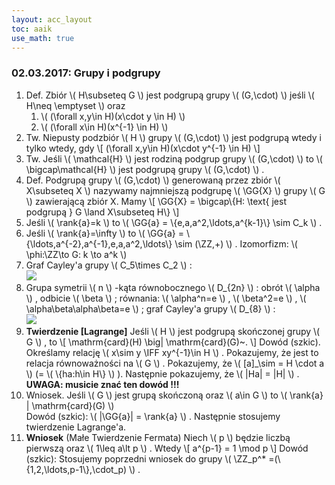 ```yaml
---
layout: acc_layout
toc: aaik
use_math: true
---
```


### 02.03.2017: Grupy i podgrupy

1.  Def. Zbiór  \\(  H\\subseteq G  \\)  jest podgrupą grupy  \\( 
    (G,\\cdot)  \\)  jeśli  \\(  H\\neq \\emptyset  \\)  oraz
    1.   \\(  (\\forall x,y\\in H)(x\\cdot y \\in H)  \\) 
    2.   \\(  (\\forall x\\in H)(x^{-1} \\in H)  \\) 
2.  Tw. Niepusty podzbiór  \\(  H  \\)  grupy  \\(  (G,\\cdot)  \\) 
    jest podgrupą wtedy i tylko wtedy, gdy  \\[  (\\forall x,y\\in
    H)(x\\cdot y^{-1} \\in H)  \\] 
3.  Tw. Jeśli  \\(  \\mathcal{H}  \\)  jest rodziną podgrup grupy  \\( 
    (G,\\cdot)  \\)  to  \\(  \\bigcap\\mathcal{H}  \\)  jest podgrupą
    grupy  \\(  (G,\\cdot)  \\)  .
4.  Def. Podgrupą grupy   \\(  (G,\\cdot)  \\)  generowaną przez zbiór
     \\(  X\\subseteq X  \\)  nazywamy najmniejszą podgrupę  \\( 
    \\GG{X}  \\)  grupy  \\(  G  \\)  zawierającą zbiór X. Mamy  \\[ 
    \\GG{X} = \\bigcap\\{H: \\text{ jest podgrupą } G \\land X\\subseteq
    H\\}  \\] 
5.  Jeśli  \\(  \\rank{a}=k  \\)  to  \\(  \\GG{a} =
    \\{e,a,a^2,\\ldots,a^{k-1}\\} \\sim C\_k  \\)  .
6.  Jeśli  \\(  \\rank{a}=\\infty  \\)  to  \\(  \\GG{a} =
    \\{\\ldots,a^{-2},a^{-1},e,a,a^2,\\ldots\\} \\sim (\\ZZ,+)  \\) 
    . Izomorfizm:  \\(  \\phi:\\ZZ\\to G: k \\to a^k  \\) 
7.  Graf Cayley\'a grupy  \\(  C\_5\\times C\_2  \\)  :\
    ![](Algebra/C5C2.png)
8.  Grupa symetrii  \\(  n  \\)  -kąta równobocznego  \\(  D\_{2n}  \\) 
    : obrót  \\(  \\alpha  \\)  , odbicie  \\(  \\beta  \\)  ; równania:
     \\(  \\alpha^n=e  \\)  ,  \\(  \\beta^2=e  \\)  ,  \\( 
    \\alpha\\beta\\alpha\\beta=e  \\)  ; graf Cayley\'a grupy  \\( 
    D\_{8}  \\)  :\
    ![](Algebra/D8.png)
9.  **Twierdzenie \[Lagrange\]** Jeśli  \\(  H  \\)  jest podgrupą
    skończonej grupy  \\(  G  \\)  , to  \\[  \\mathrm{card}(H) \\big\|
    \\mathrm{card}(G)\~.  \\]  Dowód (szkic). Określamy relację  \\( 
    x\\sim y \\IFF xy^{-1}\\in H  \\)  . Pokazujemy, że jest to relacja
    równoważności na  \\(  G  \\)  . Pokazujemy, że  \\(  \[a\]\_\\sim =
    H \\cdot a  \\)  (=  \\(  \\{ha:h\\in H\\}  \\)  ). Następnie
    pokazujemy, że  \\(  \|Ha\| = \|H\|  \\)  .\
    **UWAGA: musicie znać ten dowód !!!**
10. Wniosek. Jeśli  \\(  G  \\)  jest grupą skończoną oraz  \\(  a\\in G
     \\)  to  \\(  \\rank{a} \| \\mathrm{card}(G)  \\) \
    Dowód (szkic):  \\(  \|\\GG{a}\| = \\rank{a}  \\)  . Następnie
    stosujemy twierdzenie Lagrange\'a.
11. **Wniosek** (Małe Twierdzenie Fermata) Niech  \\(  p  \\)  będzie
    liczbą pierwszą oraz  \\(  1\\leq a\\lt p  \\)  . Wtedy  \\[ 
    a^{p-1} = 1 \\mod p  \\]  Dowód (szkic): Stosujemy poprzedni
    wniosek do grupy  \\(  \\ZZ\_p^\*
    =(\\{1,2,\\ldots,p-1\\},\\cdot\_p)  \\)  .

